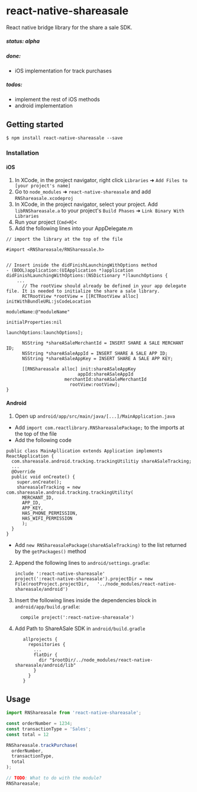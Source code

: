 
# react-native-shareasale

React native bridge library for the share a sale SDK.

##### status: alpha

##### done:
- iOS implementation for track purchases

##### todos:
- implement the rest of iOS methods
- android implementation

## Getting started

`$ npm install react-native-shareasale --save`

### Installation


#### iOS

1. In XCode, in the project navigator, right click `Libraries` ➜ `Add Files to [your project's name]`
2. Go to `node_modules` ➜ `react-native-shareasale` and add `RNShareasale.xcodeproj`
3. In XCode, in the project navigator, select your project. Add `libRNShareasale.a` to your project's `Build Phases` ➜ `Link Binary With Libraries`
4. Run your project (`Cmd+R`)<
5. Add the following lines into your AppDelegate.m
```
// import the library at the top of the file

#import <RNShareasale/RNShareasale.h>


// Insert inside the didFinishLaunchingWithOptions method
- (BOOL)application:(UIApplication *)application didFinishLaunchingWithOptions:(NSDictionary *)launchOptions {
    ...
      // The rootView should already be defined in your app delegate file. It is needed to initialize the share a sale library.
      RCTRootView *rootView = [[RCTRootView alloc] initWithBundleURL:jsCodeLocation
                                                          moduleName:@"moduleName"
                                                   initialProperties:nil
                                                       launchOptions:launchOptions];

      NSString *shareASaleMerchantId = INSERT SHARE A SALE MERCHANT ID;
      NSString *shareASaleAppId = INSERT SHARE A SALE APP ID;
      NSString *shareASaleAppKey = INSERT SHARE A SALE APP KEY;

      [[RNShareasale alloc] init:shareASaleAppKey
                           appId:shareASaleAppId
                      merchantId:shareASaleMerchantId
                        rootView:rootView];
}
```

#### Android

1. Open up `android/app/src/main/java/[...]/MainApplication.java`
  - Add `import com.reactlibrary.RNShareasalePackage;` to the imports at the top of the file
  - Add the following code
  ```
  public class MainApllication extends Application implements ReactApplication {
    com.shareasale.android.tracking.trackingUtilitiy shareASaleTracking;
    ...
    @Override
    public void onCreate() {
      super.onCreate();
      shareasaleTracking = new com.shareasale.android.tracking.trackingUtility(
        MERCHANT_ID,
        APP_ID,
        APP_KEY,
        HAS_PHONE_PERMISSION,
        HAS_WIFI_PERMISSION
        );
    }
  }
  ```
  - Add `new RNShareasalePackage(shareASaleTracking)` to the list returned by the `getPackages()` method
2. Append the following lines to `android/settings.gradle`:
  	```
  	include ':react-native-shareasale'
  	project(':react-native-shareasale').projectDir = new File(rootProject.projectDir, 	'../node_modules/react-native-shareasale/android')
  	```
3. Insert the following lines inside the dependencies block in `android/app/build.gradle`:
  	```
      compile project(':react-native-shareasale')
  	```
4. Add Path to ShareASale SDK in `android/build.gradle`
    ```
       allprojects {
         repositories {
           ...
           flatDir {
             dir "$rootDir/../node_modules/react-native-shareasale/android/lib"
           }
         }
       }
    ```
## Usage
```javascript
import RNShareasale from 'react-native-shareasale';

const orderNumber = 1234;
const transactionType = 'Sales';
const total = 12

RNShareasale.trackPurchase(
  orderNumber,
  transactionType,
  total
);

// TODO: What to do with the module?
RNShareasale;
```
